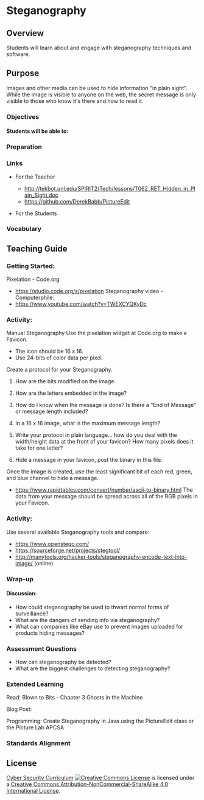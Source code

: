 # Steganography

## Overview
Students will learn about and engage with steganography techniques and software.

## Purpose
Images and other media can be used to hide information "in plain sight".  While the image is visible to anyone on the web, the secret message is only visible to those who know it's there and how to read it.

### Objectives
#### Students will be able to:

### Preparation

### Links
- For the Teacher
	- http://tekbot.unl.edu/SPIRIT2/Tech/lessons/T062_RET_Hidden_in_Plain_Sight.doc
	- https://github.com/DerekBabb/PictureEdit

- For the Students

### Vocabulary

## Teaching Guide
### Getting Started:
Pixelation - Code.org
- https://studio.code.org/s/pixelation
Steganography video - Computerphile:
- https://www.youtube.com/watch?v=TWEXCYQKyDc

### Activity:
Manual Steganography
Use the pixelation widget at Code.org to make a Favicon.
- The icon should be 16 x 16.
- Use 24-bits of color data per pixel.

Create a protocol for your Steganography.

1. How are the bits modified on the image.

1. How are the letters embedded in the image?

1. How do I know when the message is done? Is there a "End of Message" or message length included?

1. In a 16 x 16 image, what is the maximum message length?

1. Write your protocol in plain language... how do you deal with the width/height data at the front of your favicon? How many pixels does it take for one letter?

1. Hide a message in your favicon, post the binary in this file.

Once the image is created, use the least significant bit of each red, green, and blue channel to hide a message.
- https://www.rapidtables.com/convert/number/ascii-to-binary.html
The data from your message should be spread across all of the RGB pixels in your Favicon.



### Activity:
Use several available Steganography tools and compare:
- https://www.openstego.com/
- https://sourceforge.net/projects/stegtool/
- http://manytools.org/hacker-tools/steganography-encode-text-into-image/ (online)

### Wrap-up
#### Discussion:
- How could steganography be used to thwart normal forms of surveillance?
- What are the dangers of sending info via steganography?
- What can companies like eBay use to prevent images uploaded for products hiding messages?

### Assessment Questions
- How can steganography be detected?
- What are the biggest challenges to detecting steganography?

### Extended Learning
Read: Blown to Bits - Chapter 3
Ghosts in the Machine

Blog Post:

Programming: Create Steganography in Java using the PictureEdit class or the Picture Lab APCSA  

### Standards Alignment

## License
[Cyber Security Curriculum](https://github.com/DerekBabb/CyberSecurity) <a rel="license" href="http://creativecommons.org/licenses/by-nc-sa/4.0/"><img alt="Creative Commons License" style="border-width:0" src="https://i.creativecommons.org/l/by-nc-sa/4.0/88x31.png" /></a> is licensed under a <a rel="license" href="http://creativecommons.org/licenses/by-nc-sa/4.0/">Creative Commons Attribution-NonCommercial-ShareAlike 4.0 International License</a>.
